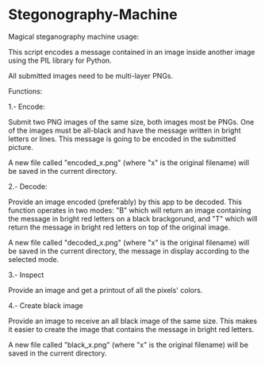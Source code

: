 # Stegonography-Machine

Magical steganography machine usage:

This script encodes a message contained in an image inside
another image using the PIL library for Python.

All submitted images need to be multi-layer PNGs.

Functions:

1.- Encode:

Submit two PNG images of the same size, both images most be PNGs.
One of the images must be all-black and have the message written in
bright letters or lines. This message is going to be encoded
in the submitted picture.

A new file called "encoded_x.png" (where "x" is the original filename) will
be saved in the current directory.

2.- Decode:

Provide an image encoded (preferably) by this app to be decoded. This function
operates in two modes: "B" which will return an image containing the message in
bright red letters on a black brackgorund, and "T" which will return the message
in bright red letters on top of the original image.

A new file called "decoded_x.png" (where "x" is the original filename) will
be saved in the current directory, the message in display according
to the selected mode.

3.- Inspect

Provide an image and get a printout of all the pixels' colors.

4.- Create black image

Provide an image to receive an all black image of the same size. This makes
it easier to create the image that contains the message in bright red letters.

A new file called "black_x.png" (where "x" is the original filename) will be
saved in the current directory.
